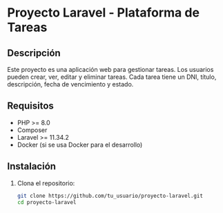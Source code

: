 # Proyecto Laravel - Plataforma de Tareas

## Descripción
Este proyecto es una aplicación web para gestionar tareas. Los usuarios pueden crear, ver, editar y eliminar tareas. Cada tarea tiene un DNI, título, descripción, fecha de vencimiento y estado.

## Requisitos
- PHP >= 8.0
- Composer
- Laravel >= 11.34.2
- Docker (si se usa Docker para el desarrollo)

## Instalación

1. Clona el repositorio:

   ```bash
   git clone https://github.com/tu_usuario/proyecto-laravel.git
   cd proyecto-laravel
